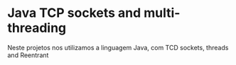 # Java TCP sockets and multi-threading
Neste projetos nos utilizamos a linguagem Java, com TCD sockets, threads and Reentrant